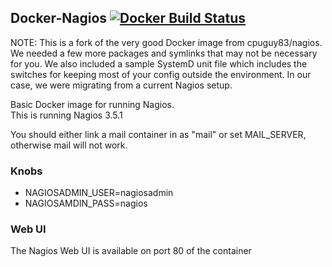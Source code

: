 ## Docker-Nagios  [![Docker Build Status](http://72.14.176.28/imprev/nagios)](https://registry.hub.docker.com/u/imprev/nagios)

NOTE: This is a fork of the very good Docker image from cpuguy83/nagios.  We needed a few more packages and symlinks that may not be necessary for you.  We also included a sample SystemD unit file which includes the switches for keeping most of your config outside the environment.  In our case, we were migrating from a current Nagios setup.

Basic Docker image for running Nagios.<br />
This is running Nagios 3.5.1

You should either link a mail container in as "mail" or set MAIL_SERVER, otherwise
mail will not work.

### Knobs ###
- NAGIOSADMIN_USER=nagiosadmin
- NAGIOSAMDIN_PASS=nagios

### Web UI ###
The Nagios Web UI is available on port 80 of the container<br />

